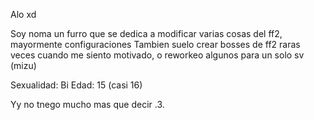 Alo xd

Soy noma un furro que se dedica a modificar varias cosas del ff2, mayormente configuraciones
Tambien suelo crear bosses de ff2 raras veces cuando me siento motivado, o reworkeo algunos para un solo sv (mizu)

Sexualidad: Bi
Edad: 15 (casi 16)

Yy no tnego mucho mas que decir .3.
